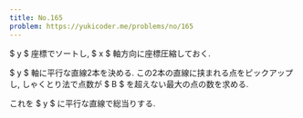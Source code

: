 ```yaml
---
title: No.165
problem: https://yukicoder.me/problems/no/165
---
```

$ y $ 座標でソートし, $ x $ 軸方向に座標圧縮しておく.

$ y $ 軸に平行な直線2本を決める. この2本の直線に挟まれる点をピックアップし, しゃくとり法で点数が $ B $ を超えない最大の点の数を求める.

これを $ y $ に平行な直線で総当りする.
